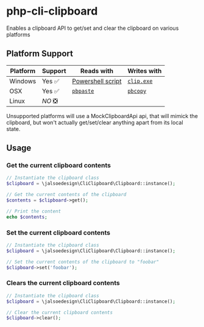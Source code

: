 # php-cli-clipboard

Enables a clipboard API to get/set and clear the clipboard on various platforms

## Platform Support

| Platform | Support | Reads with        | Writes with |
|----------|---------|-------------------|-------------|
| Windows  | Yes ✅  | [Powershell script](https://gist.github.com/luser/da5ce7e12c6a9591f1a7e9d111743036) | [`clip.exe`](https://ss64.com/nt/clip.html)  |
| OSX      | Yes ✅  | [`pbpaste`](https://ss64.com/osx/pbpaste.html) | [`pbcopy`](https://ss64.com/osx/pbcopy.html)    |
| Linux    | *NO* ❎ |                   |             |

Unsupported platforms will use a MockClipboardApi api, that will mimick the clipboard, but won't actually get/set/clear anything apart from its local state.

## Usage

### Get the current clipboard contents

```php
// Instantiate the clipboard class
$clipboard = \jalsoedesign\CliClipboard\Clipboard::instance();

// Get the current contents of the clipboard
$contents = $clipboard->get();

// Print the content
echo $contents;
```

### Set the current clipboard contents

```php
// Instantiate the clipboard class
$clipboard = \jalsoedesign\CliClipboard\Clipboard::instance();

// Set the current contents of the clipboard to "foobar"
$clipboard->set('foobar');
```
   

### Clears the current clipboard contents

```php
// Instantiate the clipboard class
$clipboard = \jalsoedesign\CliClipboard\Clipboard::instance();

// Clear the current clipboard contents
$clipboard->clear();
```